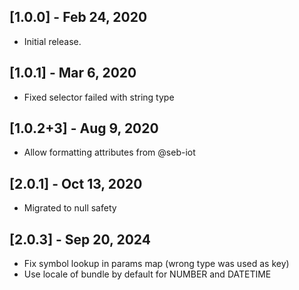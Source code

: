 ## [1.0.0] - Feb 24, 2020

* Initial release.

## [1.0.1] - Mar 6, 2020
* Fixed selector failed with string type

## [1.0.2+3] - Aug 9, 2020
* Allow formatting attributes from @seb-iot

## [2.0.1] - Oct 13, 2020
* Migrated to null safety

## [2.0.3] - Sep 20, 2024
* Fix symbol lookup in params map (wrong type was used as key)
* Use locale of bundle by default for NUMBER and DATETIME
